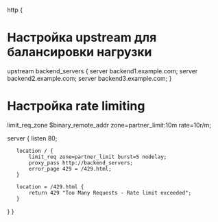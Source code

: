 
http {
   # Настройка upstream для балансировки нагрузки
   upstream backend_servers {
       server backend1.example.com;
       server backend2.example.com;
       server backend3.example.com;
   }

   # Настройка rate limiting
   limit_req_zone $binary_remote_addr zone=partner_limit:10m rate=10r/m;

   server {
       listen 80;

       location / {
           limit_req zone=partner_limit burst=5 nodelay;
           proxy_pass http://backend_servers;
           error_page 429 = /429.html;
       }

       location = /429.html {
           return 429 "Too Many Requests - Rate limit exceeded";
       }
   }
}

